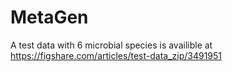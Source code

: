 # MetaGen
A test data with 6 microbial species is availible at https://figshare.com/articles/test-data_zip/3491951
